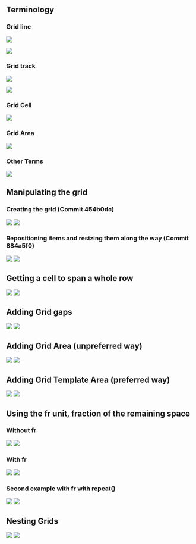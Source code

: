 ## Terminology

### Grid line

![](https://cdn.discordapp.com/attachments/567006944611532818/568578535124631567/Screen_Shot_2019-04-18_at_7.27.02_PM.png)

![](https://cdn.discordapp.com/attachments/567006944611532818/568578573439467520/Screen_Shot_2019-04-18_at_7.27.13_PM.png)

### Grid track

![](https://cdn.discordapp.com/attachments/567006944611532818/568578881485799453/Screen_Shot_2019-04-18_at_7.27.21_PM.png)

![](https://cdn.discordapp.com/attachments/567006944611532818/568578604188041216/Screen_Shot_2019-04-18_at_7.27.26_PM.png)


### Grid Cell

![](https://cdn.discordapp.com/attachments/567006944611532818/568578657153712138/Screen_Shot_2019-04-18_at_7.27.31_PM.png)

### Grid Area

![](https://cdn.discordapp.com/attachments/567006944611532818/568578643878608898/Screen_Shot_2019-04-18_at_7.27.38_PM.png)

### Other Terms
![](https://cdn.discordapp.com/attachments/567006944611532818/568578681375686657/Screen_Shot_2019-04-18_at_7.27.44_PM.png)

## Manipulating the grid

### Creating the grid (Commit 454b0dc)
![](https://cdn.discordapp.com/attachments/567006944611532818/569900072020475907/Screen_Shot_2019-04-22_at_10.58.59_AM.png)
![](https://cdn.discordapp.com/attachments/567006944611532818/569900078790344704/Screen_Shot_2019-04-22_at_10.57.31_AM.png)

### Repositioning items and resizing them along the way (Commit 884a5f0)
![](https://cdn.discordapp.com/attachments/567006944611532818/569897964575916032/Screen_Shot_2019-04-22_at_10.49.56_AM.png)
![](https://cdn.discordapp.com/attachments/567006944611532818/569897966777663488/Screen_Shot_2019-04-22_at_10.50.30_AM.png)

## Getting a cell to span a whole row
![](https://cdn.discordapp.com/attachments/567006944611532818/569902767343140884/Screen_Shot_2019-04-22_at_11.09.43_AM.png)
![](https://cdn.discordapp.com/attachments/567006944611532818/569902772909113345/Screen_Shot_2019-04-22_at_11.09.09_AM.png)

## Adding Grid gaps
![](https://cdn.discordapp.com/attachments/567006944611532818/569910257392943145/Screen_Shot_2019-04-22_at_11.39.17_AM.png)
![](https://cdn.discordapp.com/attachments/567006944611532818/569910258194055169/Screen_Shot_2019-04-22_at_11.39.35_AM.png)

## Adding Grid Area (unpreferred way)
![](https://cdn.discordapp.com/attachments/567006944611532818/569929400741789696/Screen_Shot_2019-04-22_at_12.55.28_PM.png)
![](https://cdn.discordapp.com/attachments/567006944611532818/569929401441976320/Screen_Shot_2019-04-22_at_12.55.39_PM.png)

## Adding Grid Template Area (preferred way)

![](https://cdn.discordapp.com/attachments/567006944611532818/569935528548368425/Screen_Shot_2019-04-22_at_1.19.32_PM.png)
![](https://cdn.discordapp.com/attachments/567006944611532818/569935528997289988/Screen_Shot_2019-04-22_at_1.19.54_PM.png)

## Using the fr unit, fraction of the remaining space

### Without fr

![](https://cdn.discordapp.com/attachments/567006944611532818/569986142061985796/Screen_Shot_2019-04-22_at_4.40.11_PM.png)
![](https://cdn.discordapp.com/attachments/567006944611532818/569986197158363136/Screen_Shot_2019-04-22_at_4.39.41_PM.png)

### With fr

![](https://cdn.discordapp.com/attachments/567006944611532818/569986138186711060/Screen_Shot_2019-04-22_at_4.40.50_PM.png)
![](https://cdn.discordapp.com/attachments/567006944611532818/569986182897729536/Screen_Shot_2019-04-22_at_4.41.04_PM.png)

### Second example with fr with repeat()

![](https://cdn.discordapp.com/attachments/567006944611532818/569987792806084629/Screen_Shot_2019-04-22_at_4.47.27_PM.png)
![](https://cdn.discordapp.com/attachments/567006944611532818/569987794848448623/Screen_Shot_2019-04-22_at_4.47.40_PM.png)

## Nesting Grids

![](https://cdn.discordapp.com/attachments/567006944611532818/569996065160560652/Screen_Shot_2019-04-22_at_5.20.06_PM.png)
![](https://cdn.discordapp.com/attachments/567006944611532818/569996069232967711/Screen_Shot_2019-04-22_at_5.20.18_PM.png)
